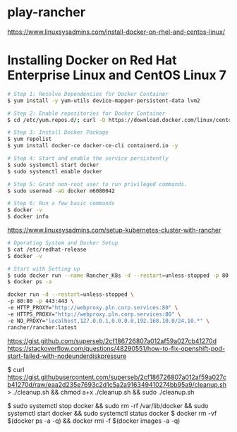 # play-rancher

https://www.linuxsysadmins.com/install-docker-on-rhel-and-centos-linux/
# Installing Docker on Red Hat Enterprise Linux and CentOS Linux 7
```bash
# Step 1: Resolve Dependencies for Docker Container
$ yum install -y yum-utils device-mapper-persistent-data lvm2

# Step 2: Enable repositories for Docker Container
$ cd /etc/yum.repos.d/; curl -O https://download.docker.com/linux/centos/docker-ce.repo

# Step 3: Install Docker Package
$ yum repolist
$ yum install docker-ce docker-ce-cli containerd.io -y

# Step 4: Start and enable the service persistently
$ sudo systemctl start docker
$ sudo systemctl enable docker

# Step 5: Grant non-root user to run privileged commands.
$ sudo usermod -aG docker m6080042

# Step 6: Run a few basic commands
$ docker -v
$ docker info

```

https://www.linuxsysadmins.com/setup-kubernetes-cluster-with-rancher
```bash
# Operating System and Docker Setup
$ cat /etc/redhat-release
$ docker -v

# Start with Setting up
$ sudo docker run --name Rancher_K8s -d --restart=unless-stopped -p 80:80 -p 443:443 rancher/rancher
$ docker ps -a

docker run -d --restart=unless-stopped \
-p 80:80 -p 443:443 \
-e HTTP_PROXY="http://webproxy.pln.corp.services:80" \
-e HTTPS_PROXY="http://webproxy.pln.corp.services:80" \
-e NO_PROXY="localhost,127.0.0.1,0.0.0.0,192.168.10.0/24,10.*" \
rancher/rancher:latest

```
https://gist.github.com/superseb/2cf186726807a012af59a027cb41270d
https://stackoverflow.com/questions/48290551/how-to-fix-openshift-pod-start-failed-with-nodeunderdiskpressure

$ curl https://gist.githubusercontent.com/superseb/2cf186726807a012af59a027cb41270d/raw/eaa2d235e7693c2d1c5a2a916349410274bb95a9/cleanup.sh > ./cleanup.sh && chmod a+x ./cleanup.sh && sudo ./cleanup.sh

$ sudo systemctl stop docker && sudo rm -rf /var/lib/docker && sudo systemctl start docker && sudo systemctl status docker
$ docker rm -vf $(docker ps -a -q) && docker rmi -f $(docker images -a -q)
